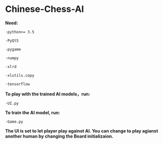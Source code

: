 # Chinese-Chess-AI



**Need:**

    ·python>= 3.5
  
    ·PyQt5
  
    ·pygame
  
    ·numpy
  
    ·xlrd
  
    ·xlutils.copy
  
    ·tensorflow



**To play with the trained AI models，run:**

    ·UI.py



**To train the AI model, run:**

    ·Game.py
  
  
  
**The UI is set to let player play against AI. You can change to play agianst another human by changing the Board initializaion.**

